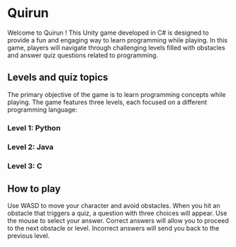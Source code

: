 # Quirun

Welcome to Quirun ! This Unity game developed in C# is designed to provide a fun and engaging way to learn programming while playing.
In this game, players will navigate through challenging levels filled with obstacles and answer quiz questions related to programming.

## Levels and quiz topics ##

The primary objective of the game is to learn programming concepts while playing. The game features three levels, each focused on a different programming language:

### Level 1: Python
### Level 2: Java
### Level 3: C

## How to play ##

Use WASD to move your character and avoid obstacles.
When you hit an obstacle that triggers a quiz, a question with three choices will appear. Use the mouse to select your answer.
Correct answers will allow you to proceed to the next obstacle or level.
Incorrect answers will send you back to the previous level.

